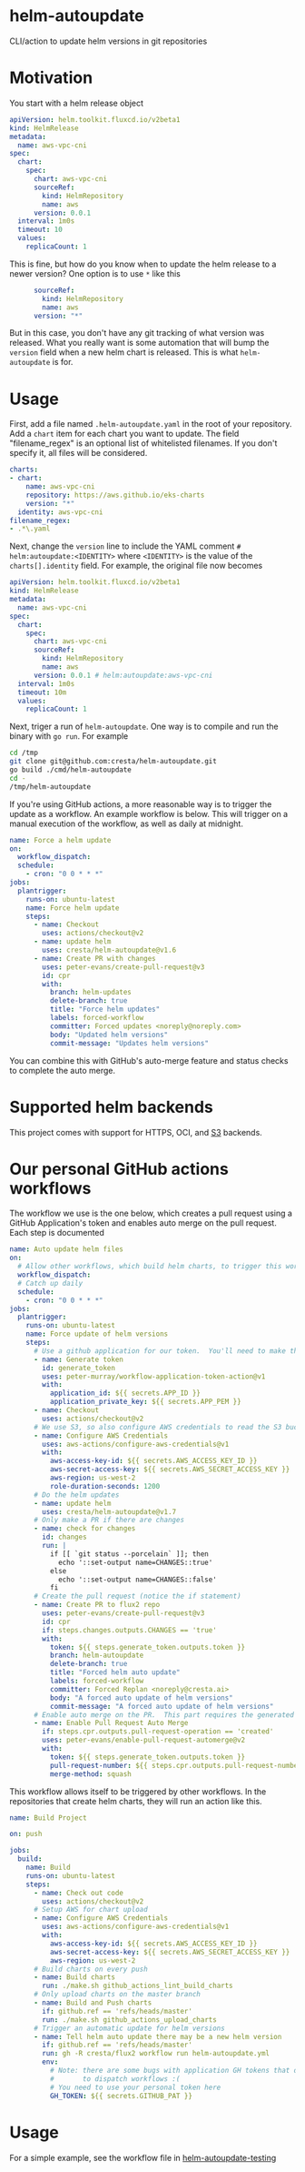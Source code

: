 # helm-autoupdate

CLI/action to update helm versions in git repositories

# Motivation

You start with a helm release object
```yaml
apiVersion: helm.toolkit.fluxcd.io/v2beta1
kind: HelmRelease
metadata:
  name: aws-vpc-cni
spec:
  chart:
    spec:
      chart: aws-vpc-cni
      sourceRef:
        kind: HelmRepository
        name: aws
      version: 0.0.1
  interval: 1m0s
  timeout: 10
  values:
    replicaCount: 1
```

This is fine, but how do you know when to update the helm release to a newer version?  One option is to use `*` like this
```yaml
      sourceRef:
        kind: HelmRepository
        name: aws
      version: "*"
```

But in this case, you don't have any git tracking of what version was released.  What you really want is some automation
that will bump the `version` field when a new helm chart is released.  This is what `helm-autoupdate` is for.

# Usage

First, add a file named `.helm-autoupdate.yaml` in the root of your repository.  Add a `chart` item for each chart you want to update.
The field "filename_regex" is an optional list of whitelisted filenames.  If you don't specify it, all files will be considered.

```yaml
charts:
- chart:
    name: aws-vpc-cni
    repository: https://aws.github.io/eks-charts
    version: "*"
  identity: aws-vpc-cni
filename_regex:
- .*\.yaml
```

Next, change the `version` line to include the YAML comment `# helm:autoupdate:<IDENTITY>` where `<IDENTITY>` is the value
of the `charts[].identity` field.  For example, the original file now becomes

```yaml
apiVersion: helm.toolkit.fluxcd.io/v2beta1
kind: HelmRelease
metadata:
  name: aws-vpc-cni
spec:
  chart:
    spec:
      chart: aws-vpc-cni
      sourceRef:
        kind: HelmRepository
        name: aws
      version: 0.0.1 # helm:autoupdate:aws-vpc-cni
  interval: 1m0s
  timeout: 10m
  values:
    replicaCount: 1
```

Next, triger a run of `helm-autoupdate`.  One way is to compile and run the binary with `go run`.  For example

```bash
cd /tmp
git clone git@github.com:cresta/helm-autoupdate.git
go build ./cmd/helm-autoupdate
cd -
/tmp/helm-autoupdate
```

If you're using GitHub actions, a more reasonable way is to trigger the update as a workflow.  An example workflow is
below.  This will trigger on a manual execution of the workflow, as well as daily at midnight.

```yaml
name: Force a helm update
on:
  workflow_dispatch:
  schedule:
    - cron: "0 0 * * *"
jobs:
  plantrigger:
    runs-on: ubuntu-latest
    name: Force helm update
    steps:
      - name: Checkout
        uses: actions/checkout@v2
      - name: update helm
        uses: cresta/helm-autoupdate@v1.6
      - name: Create PR with changes
        uses: peter-evans/create-pull-request@v3
        id: cpr
        with:
          branch: helm-updates
          delete-branch: true
          title: "Force helm updates"
          labels: forced-workflow
          committer: Forced updates <noreply@noreply.com>
          body: "Updated helm versions"
          commit-message: "Updates helm versions"

```

You can combine this with GitHub's auto-merge feature and status checks to complete the auto merge.

# Supported helm backends

This project comes with support for HTTPS, OCI, and [S3](./internal/helm/s3.go) backends.

# Our personal GitHub actions workflows

The workflow we use is the one below, which creates a pull request using a GitHub Application's token and enables auto
merge on the pull request.  Each step is documented

```yaml
name: Auto update helm files
on:
  # Allow other workflows, which build helm charts, to trigger this workflow as a push event on new chart pushes
  workflow_dispatch:
  # Catch up daily
  schedule:
    - cron: "0 0 * * *"
jobs:
  plantrigger:
    runs-on: ubuntu-latest
    name: Force update of helm versions
    steps:
      # Use a github application for our token.  You'll need to make the application and public a private key PEM as a secret
      - name: Generate token
        id: generate_token
        uses: peter-murray/workflow-application-token-action@v1
        with:
          application_id: ${{ secrets.APP_ID }}
          application_private_key: ${{ secrets.APP_PEM }}
      - name: Checkout
        uses: actions/checkout@v2
      # We use S3, so also configure AWS credentials to read the S3 bucket
      - name: Configure AWS Credentials
        uses: aws-actions/configure-aws-credentials@v1
        with:
          aws-access-key-id: ${{ secrets.AWS_ACCESS_KEY_ID }}
          aws-secret-access-key: ${{ secrets.AWS_SECRET_ACCESS_KEY }}
          aws-region: us-west-2
          role-duration-seconds: 1200
      # Do the helm updates
      - name: update helm
        uses: cresta/helm-autoupdate@v1.7
      # Only make a PR if there are changes
      - name: check for changes
        id: changes
        run: |
          if [[ `git status --porcelain` ]]; then
            echo '::set-output name=CHANGES::true'
          else
            echo '::set-output name=CHANGES::false'
          fi
      # Create the pull request (notice the if statement)
      - name: Create PR to flux2 repo
        uses: peter-evans/create-pull-request@v3
        id: cpr
        if: steps.changes.outputs.CHANGES == 'true'
        with:
          token: ${{ steps.generate_token.outputs.token }}
          branch: helm-autoupdate
          delete-branch: true
          title: "Forced helm auto update"
          labels: forced-workflow
          committer: Forced Replan <noreply@cresta.ai>
          body: "A forced auto update of helm versions"
          commit-message: "A forced auto update of helm versions"
      # Enable auto merge on the PR.  This part requires the generated token above
      - name: Enable Pull Request Auto Merge
        if: steps.cpr.outputs.pull-request-operation == 'created'
        uses: peter-evans/enable-pull-request-automerge@v2
        with:
          token: ${{ steps.generate_token.outputs.token }}
          pull-request-number: ${{ steps.cpr.outputs.pull-request-number }}
          merge-method: squash
```

This workflow allows itself to be triggered by other workflows.  In the repositories that create helm charts, they will
run an action like this.

```yaml
name: Build Project

on: push

jobs:
  build:
    name: Build
    runs-on: ubuntu-latest
    steps:
      - name: Check out code
        uses: actions/checkout@v2
      # Setup AWS for chart upload
      - name: Configure AWS Credentials
        uses: aws-actions/configure-aws-credentials@v1
        with:
          aws-access-key-id: ${{ secrets.AWS_ACCESS_KEY_ID }}
          aws-secret-access-key: ${{ secrets.AWS_SECRET_ACCESS_KEY }}
          aws-region: us-west-2
      # Build charts on every push
      - name: Build charts
        run: ./make.sh github_actions_lint_build_charts
      # Only upload charts on the master branch
      - name: Build and Push charts
        if: github.ref == 'refs/heads/master'
        run: ./make.sh github_actions_upload_charts
      # Trigger an automatic update for helm versions
      - name: Tell helm auto update there may be a new helm version
        if: github.ref == 'refs/heads/master'
        run: gh -R cresta/flux2 workflow run helm-autoupdate.yml
        env:
          # Note: there are some bugs with application GH tokens that don't allow them
          #       to dispatch workflows :(
          # You need to use your personal token here
          GH_TOKEN: ${{ secrets.GITHUB_PAT }}

```

# Usage

For a simple example, see the workflow file in [helm-autoupdate-testing](https://github.com/cresta/helm-autoupdate-testing/blob/main/.github/workflows/update-helm-versions.yaml)
